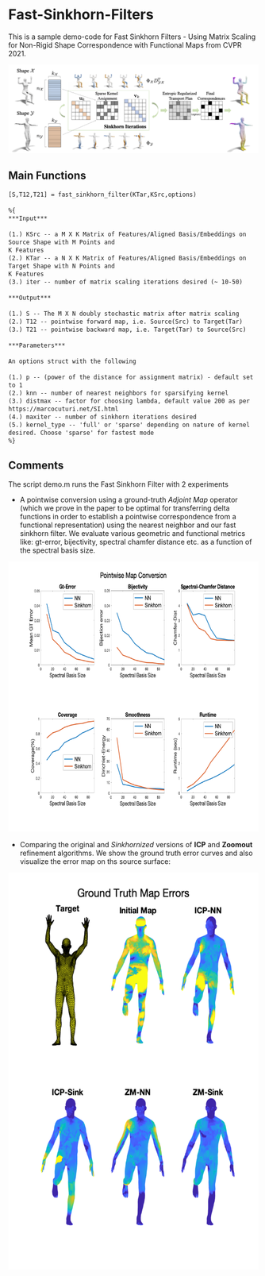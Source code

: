 # Fast-Sinkhorn-Filters

This is a sample demo-code for Fast Sinkhorn Filters - Using Matrix Scaling for Non-Rigid Shape Correspondence with Functional Maps from CVPR 2021. 

![Alt text](Figures/Teaser_Sinkhorn.png?raw=true)
## Main Functions

```
[S,T12,T21] = fast_sinkhorn_filter(KTar,KSrc,options)

%{
***Input***

(1.) KSrc -- a M X K Matrix of Features/Aligned Basis/Embeddings on Source Shape with M Points and
K Features
(2.) KTar -- a N X K Matrix of Features/Aligned Basis/Embeddings on Target Shape with N Points and
K Features
(3.) iter -- number of matrix scaling iterations desired (~ 10-50)

***Output*** 

(1.) S -- The M X N doubly stochastic matrix after matrix scaling 
(2.) T12 -- pointwise forward map, i.e. Source(Src) to Target(Tar) 
(3.) T21 -- pointwise backward map, i.e. Target(Tar) to Source(Src)

***Parameters***

An options struct with the following

(1.) p -- (power of the distance for assignment matrix) - default set to 1
(2.) knn -- number of nearest neighbors for sparsifying kernel
(3.) distmax -- factor for choosing lambda, default value 200 as per https://marcocuturi.net/SI.html
(4.) maxiter -- number of sinkhorn iterations desired
(5.) kernel_type -- 'full' or 'sparse' depending on nature of kernel
desired. Choose 'sparse' for fastest mode
%}
```

## Comments

The script demo.m runs the Fast Sinkhorn Filter with 2 experiments

  - A pointwise conversion using a ground-truth *Adjoint Map* operator (which we prove in the paper to be optimal for transferring delta functions in order to establish a pointwise correspondence from a functional representation) using the nearest neighbor and our fast sinkhorn filter. We evaluate various geometric and functional metrics like: gt-error, bijectivity, spectral chamfer distance etc. as a function of the spectral basis size.
<img src="Figures/metrics_fmap_conversion.png" width="700" height="545">
  
  - Comparing the original and *Sinkhornized* versions of **ICP** and **Zoomout** refinement algorithms. We show the ground truth error curves and also visualize the error map on ths source surface:
   <img src="Figures/ICP_ZM_errors.png" width="550" height="800">
 


